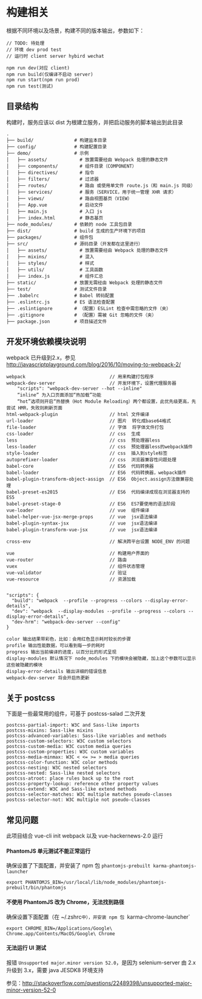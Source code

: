 
# 构建相关

根据不同环境以及场景，构建不同的版本输出，参数如下：

```
// TODO: 待处理
// 环境 dev prod test
// 运行时 client server hybird wechat

npm run dev(对应 client)
npm run build(仅编译不启动 server)
npm run start(npm run prod)
npm run test(测试)
```

## 目录结构

构建时，服务应该以 dist 为根建立服务，并把启动服务的脚本输出到此目录

```
.
├── build/               # 构建监本目录
├── config/              # 构建配置目录
├── demo/                # 示例
│   ├── assets/            # 放置需要经由 Webpack 处理的静态文件
│   ├── components/        # 组件目录（COMPONENT）
│   ├── directives/        # 指令
│   ├── filters/           # 过滤器
│   ├── routes/            # 路由 或使用单文件 route.js（和 main.js 同级）
│   ├── services/          # 服务（SERVICE，用于统一管理 XHR 请求）
│   ├── views/             # 路由视图基页（VIEW）
│   ├── App.vue            # 启动文件
│   ├── main.js            # 入口 js
│   ├── index.html         # 静态基页
├── node_modules/        # 依赖的 node 工具包目录
├── dist/                # build 生成的生产环境下的项目
├── packages/            # 组件包
├── src/                 # 源码目录（开发都在这里进行）
│   ├── assets/            # 放置需要经由 Webpack 处理的静态文件
│   ├── mixins/            # 混入
│   ├── styles/            # 样式
│   ├── utils/             # 工具函数
│   ├── index.js           # 组件汇总
├── static/              # 放置无需经由 Webpack 处理的静态文件
├── test/                # 测试文件目录
├── .babelrc             # Babel 转码配置
├── .eslintrc.js         # ES 语法检查配置
├── .eslintignore        # （配置）ESLint 检查中需忽略的文件（夹）
├── .gitignore           # （配置）需被 Git 忽略的文件（夹）
├── package.json         # 项目描述文件
```


## 开发环境依赖模块说明

webpack 已升级到2.x，参见 http://javascriptplayground.com/blog/2016/10/moving-to-webpack-2/

```
webpack                               // 用来构建打包程序
webpack-dev-server                    // 开发环境下，设置代理服务器
    "scripts": "webpack-dev-server --hot --inline"
    “inline” 为入口页面添加“热加载”功能
    “hot”选项则开启“热替换（Hot Module Reloading）两个都设置，此优先级更高，先尝试 HMR，失败则刷新页面
html-webpack-plugin                   // html 文件编译
url-loader                            // 图片  转化成base64格式
file-loader                           // 字体  将字体文件打包
css-loader                            // css  生成
less                                  // css  预处理器less
less-loader                           // css  预处理器less的webpack插件
style-loader                          // css  插入到style标签
autoprefixer-loader                   // css  浏览器兼容性问题处理
babel-core                            // ES6  代码转换器
babel-loader                          // ES6  代码转换器，webpack插件
babel-plugin-transform-object-assign  // ES6  Object.assign方法做兼容处理
babel-preset-es2015                   // ES6  代码编译成现在浏览器支持的ES5
babel-preset-stage-0                  // ES6  ES7要使用的语法阶段
vue-loader                            // vue  组件编译
babel-helper-vue-jsx-merge-props      // vue  jsx语法编译
babel-plugin-syntax-jsx               // vue  jsx语法编译
babel-plugin-transform-vue-jsx        // vue  jsx语法编译

cross-env                             // 解决跨平台设置 NODE_ENV 的问题

vue                                   // 构建用户界面的
vue-router                            // 路由
vuex                                  // 组件状态管理
vue-validator                         // 验证
vue-resource                          // 资源加载


"scripts": {
  "build": "webpack  --profile --progress --colors --display-error-details",
  "dev": "webpack  --display-modules --profile --progress --colors --display-error-details",
  "dev-hrm": "webpack-dev-server --config"
}

color 输出结果带彩色，比如：会用红色显示耗时较长的步骤
profile 输出性能数据，可以看到每一步的耗时
progress 输出当前编译的进度，以百分比的形式呈现
display-modules 默认情况下 node_modules 下的模块会被隐藏，加上这个参数可以显示这些被隐藏的模块
display-error-details 输出详细的错误信息
webpack-dev-server 将会开启热更新
```

## 关于 postcss

下面是一些最常用的组件，可基于 postcss-salad 二次开发

```
postcss-partial-import: W3C and Sass-like imports
postcss-mixins: Sass-like mixins
postcss-advanced-variables: Sass-like variables and methods
postcss-custom-selectors: W3C custom selectors
postcss-custom-media: W3C custom media queries
postcss-custom-properties: W3C custom variables
postcss-media-minmax: W3C < <= >= > media queries
postcss-color-function: W3C color methods
postcss-nesting: W3C nested selectors
postcss-nested: Sass-like nested selectors
postcss-atroot: place rules back up to the root
postcss-property-lookup: reference other property values
postcss-extend: W3C and Sass-like extend methods
postcss-selector-matches: W3C multiple matches pseudo-classes
postcss-selector-not: W3C multiple not pseudo-classes
```


## 常见问题

此项目结合 vue-cli init webpack 以及 vue-hackernews-2.0 运行

#### PhantomJS 单元测试不能正常运行

确保设置了下面配置，并安装了 npm 包 `phantomjs-prebuilt karma-phantomjs-launcher`

```
export PHANTOMJS_BIN=/usr/local/lib/node_modules/phantomjs-prebuilt/bin/phantomjs
```


#### 不使用 PhantomJS 改为 Chrome，无法找到路径

确保设置下面配置（在 ~/.zshrc` 中），并安装 npm 包  `karma-chrome-launcher`

```
export CHROME_BIN=/Applications/Google\ Chrome.app/Contents/MacOS/Google\ Chrome
```


#### 无法运行 UI 测试

报错 `Unsupported major.minor version 52.0`，是因为 selenium-server 由 2.x 升级到 3.x，需要 java JESDK8 环境支持

参见：http://stackoverflow.com/questions/22489398/unsupported-major-minor-version-52-0
